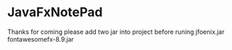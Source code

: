 # JavaFxNotePad
Thanks for coming
please add two jar into project before runing
jfoenix.jar
fontawesomefx-8.9.jar
